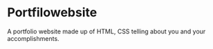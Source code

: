 # Portfilowebsite
A portfolio website made up of HTML, CSS telling about you and your accomplishments.
